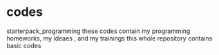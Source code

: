 # codes
starterpack_programming
these codes contain my programming homeworks,
my ideaes , and my trainings 
this whole repository contains basic codes
